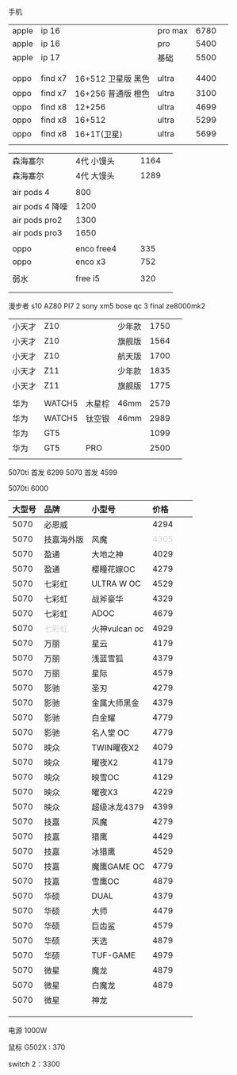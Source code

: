 手机

|       |         |               |         |      |     |
| :---- | :------ | :------------ | :------ | :--- | --- |
| apple | ip 16   |               | pro max | 6780 |     |
| apple | ip 16   |               | pro     | 5400 |     |
| apple | ip 17   |               | 基础      | 5500 |     |
|       |         |               |         |      |     |
|       |         |               |         |      |     |
| oppo  | find x7 | 16+512 卫星版 黑色 | ultra   | 4400 |     |
| oppo  | find x7 | 16+256 普通版 橙色 | ultra   | 3100 |     |
| oppo  | find x8 | 12+256        | ultra   | 4699 |     |
| oppo  | find x8 | 16+512        | ultra   | 5299 |     |
| oppo  | find x8 | 16+1T(卫星)     | ultra   | 5699 |     |
|       |         |               |         |      |     |





|               |            |     |     |      |     |
| :------------ | :--------- | :-- | :-- | :--- | --- |
| 森海塞尔          | 4代 小馒头     |     |     | 1164 |     |
| 森海塞尔          | 4代 大馒头     |     |     | 1289 |     |
|               |            |     |     |      |     |
| air pods 4    | 800        |     |     |      |     |
| air pods 4 降噪 | 1200       |     |     |      |     |
| air pods pro2 | 1300       |     |     |      |     |
| air pods pro3 | 1650       |     |     |      |     |
|               |            |     |     |      |     |
| oppo          | enco free4 |     |     | 335  |     |
| oppo          | enco x3    |     |     | 752  |     |
|               |            |     |     |      |     |
| 弱水            | free i5    |     |     | 320  |     |
|               |            |     |     |      |     |
|               |            |     |     |      |     |



漫步者 s10
AZ80
PI7 2
sony xm5
bose qc 3 
final ze8000mk2





|     |        |     |      |      |     |
| :-- | :----- | :-- | :--- | :--- | --- |
| 小天才 | Z10    |     | 少年款  | 1750 |     |
| 小天才 | Z10    |     | 旗舰版  | 1564 |     |
| 小天才 | Z10    |     | 航天版  | 1700 |     |
| 小天才 | Z11    |     | 少年款  | 1835 |     |
| 小天才 | Z11    |     | 旗舰版  | 1775 |     |
|     |        |     |      |      |     |
| 华为  | WATCH5 | 木星棕 | 46mm | 2579 |     |
| 华为  | WATCH5 | 钛空银 | 46mm | 2989 |     |
| 华为  | GT5    |     |      | 1099 |     |
| 华为  | GT5    | PRO |      | 2500 |     |
|     |        |     |      |      |     |




5070ti 首发   6299
5070   首发 4599


5070ti 6000


| 大型号                                                                                   | 品牌                                                                                   | 小型号         | 价格                                                                                    |     |     |
| :------------------------------------------------------------------------------------ | :----------------------------------------------------------------------------------- | :---------- | :------------------------------------------------------------------------------------ | :-- | --- |
| 5070                                                                                  | 必恩威                                                                                  |             | 4294                                                                                  |     |     |
| 5070                                                                                  | 技嘉海外版                                                                                | 风魔          | <span style="color: rgb(209, 209, 209); caret-color: rgb(209, 209, 209);">4305</span> |     |     |
| 5070<span style="color: rgb(209, 209, 209); caret-color: rgb(209, 209, 209);"></span> | 盈通                                                                                   | 大地之神        | 4029                                                                                  |     |     |
| 5070                                                                                  | 盈通                                                                                   | 樱瞳花嫁OC      | 4279                                                                                  |     |     |
| 5070                                                                                  | 七彩虹                                                                                  | ULTRA W OC  | 4529                                                                                  |     |     |
| 5070                                                                                  | 七彩虹                                                                                  | 战斧豪华        | 4329                                                                                  |     |     |
| 5070                                                                                  | 七彩虹                                                                                  | ADOC        | 4679                                                                                  |     |     |
| 5070                                                                                  | <span style="color: rgb(209, 209, 209); caret-color: rgb(209, 209, 209);">七彩虹</span> | 火神vulcan oc | 4929                                                                                  |     |     |
| 5070                                                                                  | 万丽                                                                                   | 星云          | 4179                                                                                  |     |     |
| 5070                                                                                  | 万丽                                                                                   | 浅蓝雪狐        | 4379                                                                                  |     |     |
| 5070                                                                                  | 万丽                                                                                   | 星际          | 4579                                                                                  |     |     |
| 5070                                                                                  | 影驰                                                                                   | 圣刃          | 4279                                                                                  |     |     |
| 5070                                                                                  | 影驰                                                                                   | 金属大师黑金      | 4379                                                                                  |     |     |
| 5070                                                                                  | 影驰                                                                                   | 白金耀         | 4779                                                                                  |     |     |
| 5070                                                                                  | 影驰                                                                                   | 名人堂 OC      | 4779                                                                                  |     |     |
| 5070                                                                                  | 映众                                                                                   | TWIN曜夜X2    | 4079                                                                                  |     |     |
| 5070                                                                                  | 映众                                                                                   | 曜夜X2        | 4179                                                                                  |     |     |
| 5070                                                                                  | 映众                                                                                   | 映雪OC        | 4129                                                                                  |     |     |
| 5070                                                                                  | 映众                                                                                   | 曜夜X3        | 4229                                                                                  |     |     |
| 5070                                                                                  | 映众                                                                                   | 超级冰龙4379    | 4399                                                                                  |     |     |
| 5070                                                                                  | 技嘉                                                                                   | 风魔          | 4279                                                                                  |     |     |
| 5070                                                                                  | 技嘉                                                                                   | 猎鹰          | 4429                                                                                  |     |     |
| 5070                                                                                  | 技嘉                                                                                   | 冰猎鹰         | 4529                                                                                  |     |     |
| 5070                                                                                  | 技嘉                                                                                   | 魔鹰GAME OC   | 4779                                                                                  |     |     |
| 5070                                                                                  | 技嘉                                                                                   | 雪鹰OC        | 4879                                                                                  |     |     |
| 5070                                                                                  | 华硕                                                                                   | DUAL        | 4379                                                                                  |     |     |
| 5070                                                                                  | 华硕                                                                                   | 大师          | 4479                                                                                  |     |     |
| 5070                                                                                  | 华硕                                                                                   | 巨齿鲨         | 4579                                                                                  |     |     |
| 5070                                                                                  | 华硕                                                                                   | 天选          | 4879                                                                                  |     |     |
| 5070                                                                                  | 华硕                                                                                   | TUF-GAME    | 4979                                                                                  |     |     |
| 5070                                                                                  | 微星                                                                                   | 魔龙          | 4879                                                                                  |     |     |
| 5070                                                                                  | 微星                                                                                   | 白魔龙         | 4879                                                                                  |     |     |
| 5070                                                                                  | 微星                                                                                   | 神龙          |                                                                                       |     |     |
|                                                                                       |                                                                                      |             |                                                                                       |     |     |
|                                                                                       |                                                                                      |             |                                                                                       |     |     |
|                                                                                       |                                                                                      |             |                                                                                       |     |     |



电源 1000W

鼠标  G502X : 370




switch 2：3300




